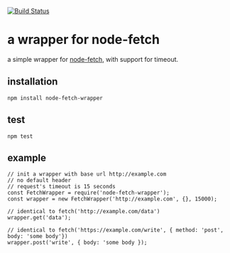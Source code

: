 [![Build Status](https://travis-ci.org/codehubio/node-fetch-wrapper.svg?branch=master)](https://travis-ci.org/codehubio/node-fetch-wrapper)
# a wrapper for node-fetch

a simple wrapper for [node-fetch](https://www.npmjs.com/package/node-fetch), with support for timeout.

## installation
```npm install node-fetch-wrapper```

## test
```npm test```

## example

```
// init a wrapper with base url http://example.com 
// no default header
// request's timeout is 15 seconds
const FetchWrapper = require('node-fetch-wrapper');
const wrapper = new FetchWrapper('http://example.com', {}, 15000);

// identical to fetch('http://example.com/data')
wrapper.get('data');

// identical to fetch('https://example.com/write', { method: 'post', body: 'some body'})
wrapper.post('write', { body: 'some body });

```
